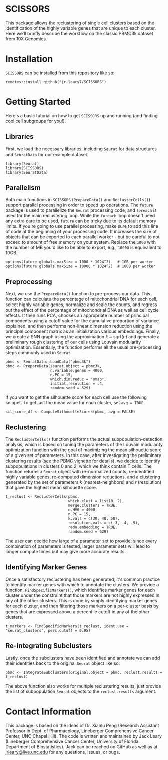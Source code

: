 # SCISSORS

This package allows the reclustering of single cell clusters based on the identification of the highly variable genes that are unique to each cluster. Here we'll briefly describe the workflow on the classic PBMC3k dataset from 10X Genomics.

# Installation

`SCISSORS` can be installed from this repository like so:

```{r}
remotes::install_github("jr-leary7/SCISSORS")
```

# Getting Started

Here's a basic tutorial on how to get `SCISSORS` up and running (and finding cool cell subgroups for you!).

## Libraries

First, we load the necessary libraries, including `Seurat` for data structures and `SeuratData` for our example dataset.

```{r}
library(Seurat)
library(SCISSORS)
library(SeuratData)
```

## Parallelism 

Both main functions in `SCISSORS` (`PrepareData()` and `ReclusterCells()`) support parallel processing in order to speed up operations. The `future` package is used to parallelize the `Seurat` processing code, and `foreach` is used for the main reclustering loop. While the `foreach` loop doesn't need any extra care to be used, `future` can be tricky due to its default memory limits. If you're going to use parallel processing, make sure to add this line of code at the beginning of your processing code. It increases the size of objects that can be exported to each parallel worker - but be careful to not exceed to amount of free memory on your system. Replace the `1000` with the number of MB you'd like to be able to export, e.g., `10000` is equivalent to 10GB. 

```{r}
options(future.globals.maxSize = 1000 * 1024^2)   # 1GB per worker 
options(future.globals.maxSize = 10000 * 1024^2)  # 10GB per worker 
```

## Preprocessing

Next, we use the `PrepareData()` function to pre-process our data. This function can calculate the percentage of mitochondrial DNA for each cell, select highly variable genes, normalize and scale the counts, and regress out the effect of the percentage of mitochondrial DNA as well as cell cycle effects. It then runs PCA, chooses an appropriate number of principal components using a cutoff value for the cumulative proportion of variance explained, and then performs non-linear dimension reduction using the principal component matrix as an initialization various embeddings. Finally, we create a SNN graph using the approximation *k* \~ sqrt(*n*) and generate a preliminary rough clustering of our cells using Louvain modularity optimization. Essentially, the function performs all the usual pre-processing steps commonly used in `Seurat`.

```{r}
pbmc <- SeuratData::LoadData("pbmc3k")
pbmc <- PrepareData(seurat.object = pbmc3k, 
                    n.variable.genes = 4000, 
                    n.PC = 15, 
                    which.dim.reduc = "umap", 
                    initial.resolution = .4, 
                    random.seed = 629)
```

If you want to get the silhouette score for each cell use the following snippet. To get just the mean value for each cluster, set `avg = TRUE`. 

```{r}
sil_score_df <- ComputeSilhouetteScores(pbmc, avg = FALSE)
```

## Reclustering

The `ReclusterCells()` function performs the actual subpopulation-detection analysis, which is based on tuning the parameters of the Louvain modularity optimization function with the goal of maximizing the mean silhouette score of a given set of parameters. In this case, after investigating the preliminary clustering results (see the PBMC vignette for details), we decide to identify subpopulations in clusters 0 and 2, which we think contain T cells. The function returns a `Seurat` object with re-normalized counts, re-identified highly variable genes, re-computed dimension reductions, and a clustering generated by the set of parameters *k* (nearest-neighbors) and *r* (resolution) that gave the highest mean silhouette score. 

```{r}
t_reclust <- ReclusterCells(pbmc, 
                            which.clust = list(0, 2), 
                            merge.clusters = TRUE, 
                            n.HVG = 4000, 
                            n.PC = 15, 
                            k.vals = c(30, 40, 50), 
                            resolution.vals = c(.3, .4, .5), 
                            redo.embedding = TRUE, 
                            random.seed = 629)
```

The user can decide how large of a parameter set to provide; since every combination of parameters is tested, larger parameter sets will lead to longer compute times but may give more accurate results. 

## Identifying Marker Genes

Once a satisfactory reclustering has been generated, it's common practice to identify marker genes with which to annotate the clusters. We provide a function, `FindSpecificMarkers()`, which identifies marker genes for each cluster under the constraint that those markers are not highly expressed in any of the other clusters. This is done by simply identifying marker genes for each cluster, and then filtering those markers on a per-cluster basis by genes that are expressed above a percentile cutoff in any of the other clusters. 

```{r}
t_markers <- FindSpecificMarkers(t_reclust, ident.use = "seurat_clusters", perc.cutoff = 0.95)
```

## Re-integrating Subclusters

Lastly, once the subclusters have been identified and annotate we can add their identities back to the original `Seurat` object like so:

```{r}
pbmc <- IntegrateSubclusters(original.object = pbmc, reclust.results = t_reclust)
```

The above function also works for multiple reclustering results; just provide the list of subpopulation `Seurat` objects to the `reclust.results` argument. 

# Contact Information

This package is based on the ideas of Dr. Xianlu Peng (Research Assistant Professor in Dept. of Pharmacology, Lineberger Comprehensive Cancer Center, UNC Chapel Hill). The code is written and maintained by Jack Leary (Lineberger Comprehensive Cancer Center, University of Florida Department of Biostatistics). Jack can be reached on GitHub as well as at [jrleary\@live.unc.edu](mailto:jrleary@live.unc.edu) for any questions, issues, or bugs.
